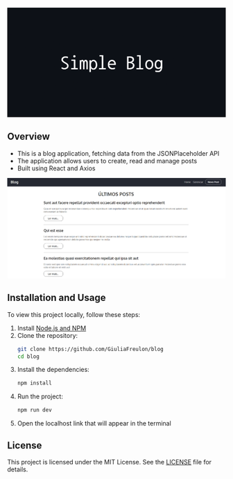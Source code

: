 <p align="center">
  <img src="img/Simple_Blog_Banner.png" alt="Simple Blog Banner" />
</p>

## Overview

- This is a blog application, fetching data from the JSONPlaceholder API
- The application allows users to create, read and manage posts
- Built using React and Axios

<p align="center">
  <img src="img/Simple_Blog_Image.png" alt="Simple Blog Image" />
</p>

## Installation and Usage

To view this project locally, follow these steps:

1. Install [Node.js and NPM](https://nodejs.org/en/download/package-manager)
2. Clone the repository:
   ```bash
   git clone https://github.com/GiuliaFreulon/blog
   cd blog
3. Install the dependencies:
   ```bash
   npm install
4. Run the project:
   ```bash
   npm run dev
5. Open the localhost link that will appear in the terminal

## License

This project is licensed under the MIT License. See the [LICENSE](LICENSE) file for details.
